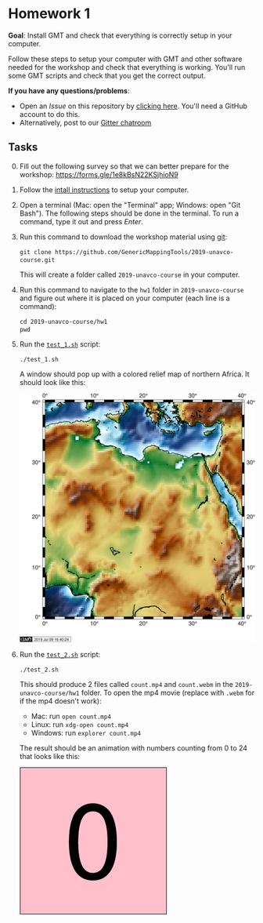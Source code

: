 # Homework 1

**Goal**: Install GMT and check that everything is correctly setup in your computer.

Follow these steps to setup your computer with GMT and other software needed for the
workshop and check that everything is working. You'll run some GMT scripts and check
that you get the correct output.

**If you have any questions/problems**:

* Open an *Issue* on this repository by
  [clicking here](https://github.com/GenericMappingTools/2019-unavco-course/issues/new/choose).
  You'll need a GitHub account to do this.
* Alternatively, post to our [Gitter chatroom](https://gitter.im/GenericMappingTools/2019-unavco-course)

## Tasks

0. Fill out the following survey so that we can better prepare for the workshop:
   https://forms.gle/1e8kBsN22KSjhioN9
1. Follow the [intall instructions](../INSTALL.md) to setup your computer.
2. Open a terminal (Mac: open the "Terminal" app; Windows: open "Git Bash").
   The following steps should be done in the terminal.
   To run a command, type it out and press *Enter*.
3. Run this command to download the workshop material using [git](https://en.wikipedia.org/wiki/Git):

   ```
   git clone https://github.com/GenericMappingTools/2019-unavco-course.git
   ```

   This will create a folder called `2019-unavco-course` in your computer.
4. Run this command to navigate to the `hw1` folder in `2019-unavco-course` and figure
   out where it is placed on your computer (each line is a command):

   ```
   cd 2019-unavco-course/hw1
   pwd
   ```

5. Run the [`test_1.sh`](test_1.sh) script:

   ```
   ./test_1.sh
   ```

   A window should pop up with a colored relief map of northern Africa. It should look
   like this:

   ![`2019-unavco-course/hw1/output/test1.pdf`](output/test1.png)
6. Run the [`test_2.sh`](test_2.sh) script:

   ```
   ./test_2.sh
   ```

   This should produce 2 files called `count.mp4` and `count.webm` in the
   `2019-unavco-course/hw1` folder. To open the mp4 movie (replace with `.webm` for
   if the mp4 doesn't work):

   * Mac: run `open count.mp4`
   * Linux: run `xdg-open count.mp4`
   * Windows: run `explorer count.mp4`

   The result should be an animation with numbers counting from 0 to 24 that looks like
   this:

   ![`2019-unavco-course/hw1/output/count.mp4`](output/count.gif)
